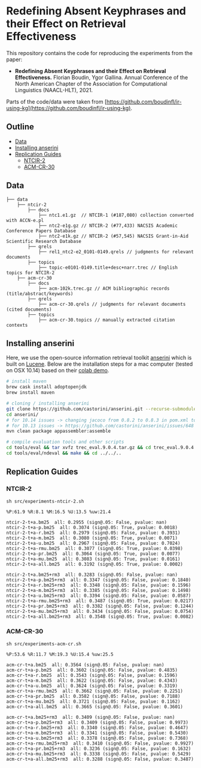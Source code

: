 # Redefining Absent Keyphrases and their Effect on Retrieval Effectiveness

This repository contains the code for reproducing the experiments from the paper:

 - **Redefining Absent Keyphrases and their Effect on Retrieval Effectiveness.**
   Florian Boudin, Ygor Gallina.
   Annual Conference of the North American Chapter of the Association for Computational Linguistics (NAACL-HLT), 2021.

Parts of the code/data were taken from [https://github.com/boudinfl/ir-using-kg](https://github.com/boudinfl/ir-using-kg).

## Outline

* [Data](#data)
* [Installing anserini](#installing-anserini)
* [Replication Guides](#replication-guides)
  * [NTCIR-2](#ntcir-2)
  * [ACM-CR-30](#acm-cr-30)

## Data

```
├── data
    ├── ntcir-2
        ├── docs
            ├── ntc1.e1.gz  // NTCIR-1 (#187,080) collection converted with ACCN-e.pl 
            ├── ntc2-e1g.gz // NTCIR-2 (#77,433) NACSIS Academic Conference Papers Database
            ├── ntc2-e1k.gz // NTCIR-2 (#57,545) NACSIS Grant-in-Aid Scientific Research Database
        ├── qrels
            ├── rel1_ntc2-e2_0101-0149.qrels // judgments for relevant documents 
        ├── topics
            ├── topic-e0101-0149.title+desc+narr.trec // English topics for NTCIR-2
    ├── acm-cr-30
        ├── docs
            ├── acm-102k.trec.gz // ACM bibliographic records (title/abstract/keywords) 
        ├── qrels
            ├── acm-cr-30.qrels // judgments for relevant documents (cited documents)
        ├── topics
            ├── acm-cr-30.topics // manually extracted citation contexts
```

## Installing anserini

Here, we use the open-source information retrieval toolkit 
[anserini](http://anserini.io/) which is built on 
[Lucene](https://lucene.apache.org/).
Below are the installation steps for a mac computer (tested on OSX 10.14) based
on their [colab demo](https://colab.research.google.com/drive/1s44ylhEkXDzqNgkJSyXDYetGIxO9TWZn).

```bash
# install maven
brew cask install adoptopenjdk
brew install maven

# cloning / installing anserini
git clone https://github.com/castorini/anserini.git --recurse-submodules
cd anserini/
# for 10.14 issues -> changing jacoco from 0.8.2 to 0.8.3 in pom.xml to build correctly
# for 10.13 issues -> https://github.com/castorini/anserini/issues/648
mvn clean package appassembler:assemble

# compile evaluation tools and other scripts
cd tools/eval && tar xvfz trec_eval.9.0.4.tar.gz && cd trec_eval.9.0.4 && make && cd ../../..
cd tools/eval/ndeval && make && cd ../../..
```

## Replication Guides

### NTCIR-2

```
sh src/experiments-ntcir-2.sh

%P:61.9 %R:8.1 %M:16.5 %U:13.5 %uw:21.4

ntcir-2-t+a.bm25  all: 0.2955 (sign@.05: False, pvalue: nan)
ntcir-2-t+a-p.bm25  all: 0.3074 (sign@.05: True, pvalue: 0.0018)
ntcir-2-t+a-r.bm25  all: 0.2979 (sign@.05: False, pvalue: 0.3931)
ntcir-2-t+a-m.bm25  all: 0.3080 (sign@.05: True, pvalue: 0.0071)
ntcir-2-t+a-u.bm25  all: 0.2967 (sign@.05: False, pvalue: 0.7024)
ntcir-2-t+a-rmu.bm25  all: 0.3077 (sign@.05: True, pvalue: 0.0398)
ntcir-2-t+a-pr.bm25  all: 0.3064 (sign@.05: True, pvalue: 0.0077)
ntcir-2-t+a-mu.bm25  all: 0.3083 (sign@.05: True, pvalue: 0.0161)
ntcir-2-t+a-all.bm25  all: 0.3192 (sign@.05: True, pvalue: 0.0002)

ntcir-2-t+a.bm25+rm3  all: 0.3283 (sign@.05: False, pvalue: nan)
ntcir-2-t+a-p.bm25+rm3  all: 0.3347 (sign@.05: False, pvalue: 0.1840)
ntcir-2-t+a-r.bm25+rm3  all: 0.3348 (sign@.05: False, pvalue: 0.1596)
ntcir-2-t+a-m.bm25+rm3  all: 0.3385 (sign@.05: False, pvalue: 0.1498)
ntcir-2-t+a-u.bm25+rm3  all: 0.3394 (sign@.05: False, pvalue: 0.0587)
ntcir-2-t+a-rmu.bm25+rm3  all: 0.3487 (sign@.05: True, pvalue: 0.0217)
ntcir-2-t+a-pr.bm25+rm3  all: 0.3382 (sign@.05: False, pvalue: 0.1244)
ntcir-2-t+a-mu.bm25+rm3  all: 0.3434 (sign@.05: False, pvalue: 0.0754)
ntcir-2-t+a-all.bm25+rm3  all: 0.3548 (sign@.05: True, pvalue: 0.0082)
```

### ACM-CR-30

```
sh src/experiments-acm-cr.sh

%P:53.6 %R:11.7 %M:19.3 %U:15.4 %uw:25.5

acm-cr-t+a.bm25  all: 0.3564 (sign@.05: False, pvalue: nan)
acm-cr-t+a-p.bm25  all: 0.3602 (sign@.05: False, pvalue: 0.4835)
acm-cr-t+a-r.bm25  all: 0.3543 (sign@.05: False, pvalue: 0.1596)
acm-cr-t+a-m.bm25  all: 0.3622 (sign@.05: False, pvalue: 0.4343)
acm-cr-t+a-u.bm25  all: 0.3624 (sign@.05: False, pvalue: 0.3319)
acm-cr-t+a-rmu.bm25  all: 0.3662 (sign@.05: False, pvalue: 0.2251)
acm-cr-t+a-pr.bm25  all: 0.3582 (sign@.05: False, pvalue: 0.7188)
acm-cr-t+a-mu.bm25  all: 0.3721 (sign@.05: False, pvalue: 0.1162)
acm-cr-t+a-all.bm25  all: 0.3665 (sign@.05: False, pvalue: 0.3601)

acm-cr-t+a.bm25+rm3  all: 0.3409 (sign@.05: False, pvalue: nan)
acm-cr-t+a-p.bm25+rm3  all: 0.3409 (sign@.05: False, pvalue: 0.9973)
acm-cr-t+a-r.bm25+rm3  all: 0.3340 (sign@.05: False, pvalue: 0.4647)
acm-cr-t+a-m.bm25+rm3  all: 0.3341 (sign@.05: False, pvalue: 0.5430)
acm-cr-t+a-u.bm25+rm3  all: 0.3378 (sign@.05: False, pvalue: 0.7368)
acm-cr-t+a-rmu.bm25+rm3  all: 0.3410 (sign@.05: False, pvalue: 0.9927)
acm-cr-t+a-pr.bm25+rm3  all: 0.3236 (sign@.05: False, pvalue: 0.1632)
acm-cr-t+a-mu.bm25+rm3  all: 0.3338 (sign@.05: False, pvalue: 0.5429)
acm-cr-t+a-all.bm25+rm3  all: 0.3288 (sign@.05: False, pvalue: 0.3487)

```

